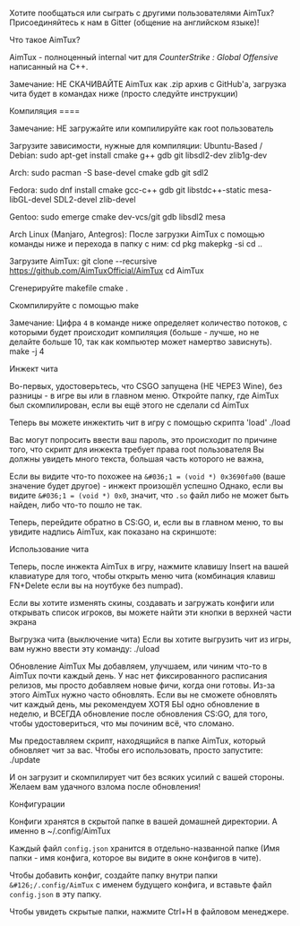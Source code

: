 


Хотите пообщаться или сыграть с другими пользователями AimTux? Присоединяйтесь к нам в Gitter (общение на английском языке)!   

Что такое AimTux?

AimTux - полноценный internal чит для *CounterStrike : Global Offensive* написанный на C++.  

Замечание: НЕ СКАЧИВАЙТЕ AimTux как .zip архив с GitHub'а, загрузка чита будет в командах ниже (просто следуйте инструкции) 

Компиляция
&#61;&#61;&#61;&#61; 

Замечание: НЕ загружайте или компилируйте как root пользователь 

Загрузите зависимости, нужные для компиляции:
Ubuntu-Based / Debian:
sudo apt-get install cmake g++ gdb git libsdl2-dev zlib1g-dev 

Arch:
sudo pacman -S base-devel cmake gdb git sdl2 

Fedora:
sudo dnf install cmake gcc-c++ gdb git libstdc++-static mesa-libGL-devel SDL2-devel zlib-devel 


Gentoo:
sudo emerge cmake dev-vcs/git gdb libsdl2 mesa 

Arch Linux (Manjaro, Antegros):
После загрузки AimTux с помощью команды ниже и перехода в папку с ним: 
cd pkg 
makepkg -si 
cd .. 



Загрузите AimTux:
git clone --recursive https://github.com/AimTuxOfficial/AimTux 
cd AimTux 


Сгенерируйте makefile
cmake . 


Скомпилируйте с помощью make

Замечание: Цифра `4` в команде ниже определяет количество потоков, с которыми будет происходит компиляция (больше - лучше, но не делайте больше 10, так как компьютер может намертво зависнуть).
make -j 4 


Инжект чита


Во-первых, удостоверьтесь, что CSGO запущена (НЕ ЧЕРЕЗ Wine), без разницы - в игре вы или в главном меню. 
Откройте папку, где AimTux был скомпилирован, если вы ещё этого не сделали
cd AimTux 

Теперь вы можете инжектить чит в игру с помощью скрипта 'load'
./load 

Вас могут попросить ввести ваш пароль, это происходит по причине того, что скрипт для инжекта требует права root пользователя 
Вы должны увидеть много текста, большая часть которого не важна, 

Если вы видите что-то похожее на `&#036;1 = (void *) 0x3690fa00` (ваше значение будет другое) - инжект произошёл успешно 
Однако, если вы видите `&#036;1 = (void *) 0x0`, значит, что `.so` файл либо не может быть найден, либо что-то пошло не так. 

Теперь, перейдите обратно в CS:GO, и, если вы в главном меню, то вы увидите надпись AimTux, как показано на скриншоте: 




Использование чита

Теперь, после инжекта AimTux в игру, нажмите клавишу Insert на вашей клавиатуре для того, чтобы открыть меню чита (комбинация клавиш FN+Delete если вы на ноутбуке без numpad). 

Если вы хотите изменять скины, создавать и загружать конфиги или открывать список игроков, вы можете найти эти кнопки в верхней части экрана 

Выгрузка чита (выключение чита) 
Если вы хотите выгрузить чит из игры, вам нужно ввести эту команду:
./uload 


Обновление AimTux
Мы добавляем, улучшаем, или чиним что-то в AimTux почти каждый день. У нас нет фиксированного расписания релизов, мы просто добавляем новые фичи, когда они готовы. Из-за этого AimTux нужно часто обновлять. 
Если вы не сможете обновлять чит каждый день, мы рекомендуем ХОТЯ БЫ одно обновление в неделю, и ВСЕГДА обновление после обновления CS:GO, для того, чтобы удостовериться, что мы починим всё, что сломано. 

Мы предоставляем скрипт, находящийся в папке AimTux, который обновляет чит за вас. Чтобы его использовать, просто запустите:
./update 

И он загрузит и скомпилирует чит без всяких усилий с вашей стороны.  Желаем вам удачного взлома после обновления! 

Конфигурации

Конфиги хранятся в скрытой папке в вашей домашней директории. А именно в 
&#126;/.config/AimTux 

Каждый файл `config.json` хранится в отдельно-названной папке (Имя папки - имя конфига, которое вы видите в окне конфигов в чите).  

Чтобы добавить конфиг, создайте папку внутри папки `&#126;/.config/AimTux` с именем будущего конфига, и вставьте файл `config.json` в эту папку. 

Чтобы увидеть скрытые папки, нажмите Ctrl+H в файловом менеджере.
